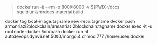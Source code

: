 
> docker run  -it --rm -p 8000:8000 -v ${PWD}:/docs squidfunk/mkdocs-material build

docker tag local-image:tagname new-repo:tagname
docker push armanriazi2blockchain/armanriazi2blockchain:tagname
docker exec -it -u root node-docker /bin/bash
docker run -it autodevops.dynv6.net:5000/mongo:4
chmod 777 /home/user/.docker
